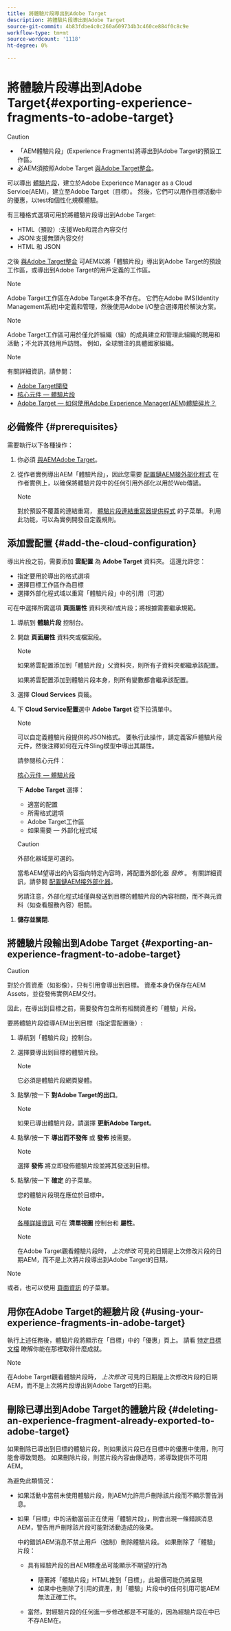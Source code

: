 ```yaml
---
title: 將體驗片段導出到Adobe Target
description: 將體驗片段導出到Adobe Target
source-git-commit: 4b83fdbe4c0c260a609734b3c460ce884f0c8c9e
workflow-type: tm+mt
source-wordcount: '1118'
ht-degree: 0%

---
```


# 將體驗片段導出到Adobe Target{#exporting-experience-fragments-to-adobe-target}

>[!CAUTION]
>
>* 「AEM體驗片段」(Experience Fragments)將導出到Adobe Target的預設工作區。
>* 必AEM須按照Adobe Target [與Adobe Target整合](/help/sites-cloud/integrating/integrating-adobe-target.md)。


可以導出 [體驗片段](/help/sites-cloud/authoring/fundamentals/experience-fragments.md)，建立於Adobe Experience Manager as a Cloud Service(AEM)，建立至Adobe Target（目標）。 然後，它們可以用作目標活動中的優惠，以test和個性化規模體驗。

有三種格式選項可用於將體驗片段導出到Adobe Target:

* HTML（預設）:支援Web和混合內容交付
* JSON:支援無頭內容交付
* HTML 和 JSON

之後 [與Adobe Target整合](/help/sites-cloud/integrating/integrating-adobe-target.md) 可AEM以將「體驗片段」導出到Adobe Target的預設工作區，或導出到Adobe Target的用戶定義的工作區。

>[!NOTE]
>
>Adobe Target工作區在Adobe Target本身不存在。 它們在Adobe IMS(Identity Management系統)中定義和管理，然後使用Adobe I/O整合選擇用於解決方案。

>[!NOTE]
>
>Adobe Target工作區可用於僅允許組織（組）的成員建立和管理此組織的聘用和活動；不允許其他用戶訪問。 例如，全球關注的具體國家組織。

>[!NOTE]
>
>有關詳細資訊，請參閱：
>
>* [Adobe Target開發](https://www.adobe.io/apis/experiencecloud/target.html)
>* [核心元件 — 體驗片段](https://experienceleague.adobe.com/docs/experience-manager-core-components/using/introduction.html?lang=zh-Hant)
>* [Adobe Target — 如何使用Adobe Experience Manager(AEM)體驗碎片？](https://experienceleague.adobe.com/docs/target/using/experiences/offers/aem-experience-fragments.html?lang=en)


## 必備條件 {#prerequisites}


需要執行以下各種操作：

1. 你必須 [與AEMAdobe Target](/help/sites-cloud/integrating/integrating-adobe-target.md)。
2. 從作者實例導出AEM「體驗片段」，因此您需要 [配置鏈AEM接外部化程式](/help/implementing/developing/extending/experience-fragments.md#configuring-the-aem-link-externalizer) 在作者實例上，以確保將體驗片段中的任何引用外部化以用於Web傳遞。

   >[!NOTE]
   >
   >對於預設不覆蓋的連結重寫， [體驗片段連結重寫器提供程式](/help/implementing/developing/extending/experience-fragments.md#the-experience-fragment-link-rewriter-provider-html) 的子菜單。 利用此功能，可以為實例開發自定義規則。

## 添加雲配置 {#add-the-cloud-configuration}

導出片段之前，需要添加 **雲配置** 為 **Adobe Target** 資料夾。 這還允許您：

* 指定要用於導出的格式選項
* 選擇目標工作區作為目標
* 選擇外部化程式域以重寫「體驗片段」中的引用（可選）

可在中選擇所需選項 **頁面屬性** 資料夾和/或片段；將根據需要繼承規範。

1. 導航到 **體驗片段** 控制台。

1. 開啟 **頁面屬性** 資料夾或檔案段。

   >[!NOTE]
   >
   >如果將雲配置添加到「體驗片段」父資料夾，則所有子資料夾都繼承該配置。
   >
   >
   >如果將雲配置添加到體驗片段本身，則所有變數都會繼承該配置。

1. 選擇 **Cloud Services** 頁籤。

1. 下 **Cloud Service配置**&#x200B;選中 **Adobe Target** 從下拉清單中。

   >[!NOTE]
   >
   >可以自定義體驗片段提供的JSON格式。 要執行此操作，請定義客戶體驗片段元件，然後注釋如何在元件Sling模型中導出其屬性。
   >
   >請參閱核心元件：
   >
   >[核心元件 — 體驗片段](https://experienceleague.adobe.com/docs/experience-manager-core-components/using/components/experience-fragment.html)

   下 **Adobe Target** 選擇：

   * 適當的配置
   * 所需格式選項
   * Adobe Target工作區
   * 如果需要 — 外部化程式域

   >[!CAUTION]
   >
   >外部化器域是可選的。
   >
   > 當希AEM望導出的內容指向特定內容時，將配置外部化器 *發佈* 。 有關詳細資訊，請參閱 [配置鏈AEM接外部化器](/help/implementing/developing/extending/experience-fragments.md#configuring-the-aem-link-externalizer)。
   >
   > 另請注意，外部化程式域僅與發送到目標的體驗片段的內容相關，而不與元資料（如查看服務內容）相關。

<!--
   For example, for a folder:

   ![Folder - Cloud Services](assets/xf-target-integration-01.png "Folder - Cloud Services")
-->

1. **儲存並關閉**.

## 將體驗片段輸出到Adobe Target {#exporting-an-experience-fragment-to-adobe-target}

>[!CAUTION]
>
>對於介質資產（如影像），只有引用會導出到目標。 資產本身仍保存在AEM Assets，並從發佈實例AEM交付。
>
>因此，在導出到目標之前，需要發佈包含所有相關資產的「體驗」片段。

要將體驗片段從導AEM出到目標（指定雲配置後）:

1. 導航到「體驗片段」控制台。
1. 選擇要導出到目標的體驗片段。

   >[!NOTE]
   >
   >它必須是體驗片段網頁變體。

1. 點擊/按一下 **對Adobe Target的出口**。

   >[!NOTE]
   >
   >如果已導出體驗片段，請選擇 **更新Adobe Target**。

1. 點擊/按一下 **導出而不發佈** 或 **發佈** 按需要。

   >[!NOTE]
   >
   >選擇 **發佈** 將立即發佈體驗片段並將其發送到目標。

1. 點擊/按一下 **確定** 的子菜單。

   您的體驗片段現在應位於目標中。

   >[!NOTE]
   >
   >[各種詳細資訊](/help/sites-cloud/authoring/fundamentals/experience-fragments.md#details-of-your-experience-fragment) 可在 **清單視圖** 控制台和 **屬性**。

   >[!NOTE]
   >
   >在Adobe Target觀看體驗片段時， *上次修改* 可見的日期是上次修改片段的日期AEM，而不是上次將片段導出到Adobe Target的日期。

>[!NOTE]
>
>或者，也可以使用 [頁面資訊](/help/sites-cloud/authoring/fundamentals/environment-tools.md#page-information) 的子菜單。

## 用你在Adobe Target的經驗片段 {#using-your-experience-fragments-in-adobe-target}

執行上述任務後，體驗片段將顯示在「目標」中的「優惠」頁上。 請看 [特定目標文檔](https://experiencecloud.adobe.com/resources/help/en_US/target/target/aem-experience-fragments.html) 瞭解你能在那裡取得什麼成就。

>[!NOTE]
>
>在Adobe Target觀看體驗片段時， *上次修改* 可見的日期是上次修改片段的日期AEM，而不是上次將片段導出到Adobe Target的日期。

## 刪除已導出到Adobe Target的體驗片段 {#deleting-an-experience-fragment-already-exported-to-adobe-target}

如果刪除已導出到目標的體驗片段，則如果該片段已在目標中的優惠中使用，則可能會導致問題。 如果刪除片段，則當片段內容由傳遞時，將導致提供不可用AEM。

為避免此類情況：

* 如果活動中當前未使用體驗片段，則AEM允許用戶刪除該片段而不顯示警告消息。
* 如果「目標」中的活動當前正在使用「體驗片段」，則會出現一條錯誤消息AEM，警告用戶刪除該片段可能對活動造成的後果。

   中的錯誤AEM消息不禁止用戶（強制）刪除體驗片段。 如果刪除了「體驗」片段：

   * 具有經驗片段的目AEM標產品可能顯示不期望的行為

      * 隨著將「體驗片段」HTML推到「目標」，此報價可能仍將呈現
      * 如果中也刪除了引用的資產，則「體驗」片段中的任何引用可能AEM無法正確工作。
   * 當然，對經驗片段的任何進一步修改都是不可能的，因為經驗片段在中已不存AEM在。
